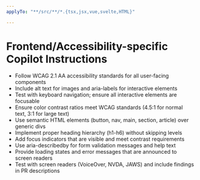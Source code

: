 ```yaml
---
applyTo: "**/src/**/*.{tsx,jsx,vue,svelte,HTML}"

---
```


# Frontend/Accessibility-specific Copilot Instructions

- Follow WCAG 2.1 AA accessibility standards for all user-facing components
- Include alt text for images and aria-labels for interactive elements
- Test with keyboard navigation; ensure all interactive elements are focusable
- Ensure color contrast ratios meet WCAG standards (4.5:1 for normal text, 3:1 for large text)
- Use semantic HTML elements (button, nav, main, section, article) over generic divs
- Implement proper heading hierarchy (h1-h6) without skipping levels
- Add focus indicators that are visible and meet contrast requirements
- Use aria-describedby for form validation messages and help text
- Provide loading states and error messages that are announced to screen readers
- Test with screen readers (VoiceOver, NVDA, JAWS) and include findings in PR descriptions
